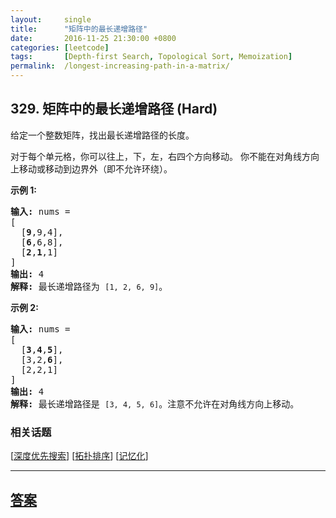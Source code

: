 ```yaml
---
layout:     single
title:      "矩阵中的最长递增路径"
date:       2016-11-25 21:30:00 +0800
categories: [leetcode]
tags:       [Depth-first Search, Topological Sort, Memoization]
permalink:  /longest-increasing-path-in-a-matrix/
---
```


## 329. 矩阵中的最长递增路径 (Hard)

<p>给定一个整数矩阵，找出最长递增路径的长度。</p>

<p>对于每个单元格，你可以往上，下，左，右四个方向移动。 你不能在对角线方向上移动或移动到边界外（即不允许环绕）。</p>

<p><strong>示例 1:</strong></p>

<pre><strong>输入: </strong>nums = 
[
  [<strong>9</strong>,9,4],
  [<strong>6</strong>,6,8],
  [<strong>2</strong>,<strong>1</strong>,1]
] 
<strong>输出:</strong> 4 
<strong>解释:</strong> 最长递增路径为&nbsp;<code>[1, 2, 6, 9]</code>。</pre>

<p><strong>示例 2:</strong></p>

<pre><strong>输入:</strong> nums = 
[
  [<strong>3</strong>,<strong>4</strong>,<strong>5</strong>],
  [3,2,<strong>6</strong>],
  [2,2,1]
] 
<strong>输出: </strong>4 
<strong>解释: </strong>最长递增路径是&nbsp;<code>[3, 4, 5, 6]</code>。注意不允许在对角线方向上移动。
</pre>

### 相关话题
  [[深度优先搜索](https://github.com/openset/leetcode/tree/master/tag/depth-first-search/README.md)]
  [[拓扑排序](https://github.com/openset/leetcode/tree/master/tag/topological-sort/README.md)]
  [[记忆化](https://github.com/openset/leetcode/tree/master/tag/memoization/README.md)]

---

## [答案](https://github.com/openset/leetcode/tree/master/problems/longest-increasing-path-in-a-matrix)
